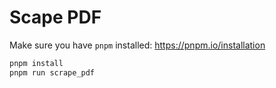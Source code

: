 # Scape PDF

Make sure you have `pnpm` installed: https://pnpm.io/installation

```sh
pnpm install
pnpm run scrape_pdf
```
